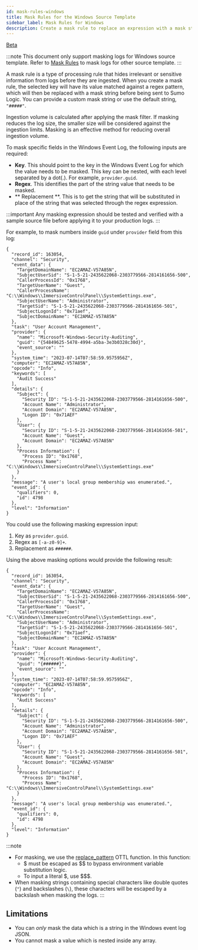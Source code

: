 ```yaml
---
id: mask-rules-windows
title: Mask Rules for the Windows Source Template
sidebar_label: Mask Rules for Windows
description: Create a mask rule to replace an expression with a mask string.
---
```

<head>
  <meta name="robots" content="noindex" />
</head>

<p><a href="/docs/beta"><span className="beta">Beta</span></a></p>

:::note
This document only support masking logs for Windows source template. Refer to [Mask Rules](mask-rules.md) to mask logs for other source template.
:::

A mask rule is a type of processing rule that hides irrelevant or sensitive information from logs before they are ingested. When you create a mask rule, the selected key will have its value matched against a regex pattern, which will then be replaced with a mask string before being sent to Sumo Logic. You can provide a custom mask string or use the default string, `"#####"`.

Ingestion volume is calculated after applying the mask filter. If masking reduces the log size, the smaller size will be considered against the ingestion limits. Masking is an effective method for reducing overall ingestion volume.

To mask specific fields in the Windows Event Log, the following inputs are required:
- **Key**. This should point to the key in the Windows Event Log for which the value needs to be masked.  This key can be nested, with each level separated by a dot(.). For example, `provider.guid`.
- **Regex**. This identifies the part of the string value that needs to be masked.
- ** Replacement **. This is to get the string that will be substituted in place of the string that was selected through the regex expression.

:::important
Any masking expression should be tested and verified with a sample source file before applying it to your production logs.
:::

For example, to mask numbers inside `guid` under `provider` field from this log:

```
{
  "record_id": 163054,
  "channel": "Security",
  "event_data": {
    "TargetDomainName": "EC2AMAZ-V57A85N",
    "SubjectUserSid": "S-1-5-21-2435622068-2303779566-2814161656-500",
    "CallerProcessId": "0x1768",
    "TargetUserName": "Guest",
    "CallerProcessName": "C:\\Windows\\ImmersiveControlPanel\\SystemSettings.exe",
    "SubjectUserName": "Administrator",
    "TargetSid": "S-1-5-21-2435622068-2303779566-2814161656-501",
    "SubjectLogonId": "0x71aef",
    "SubjectDomainName": "EC2AMAZ-V57A85N"
  },
  "task": "User Account Management",
  "provider": {
    "name": "Microsoft-Windows-Security-Auditing",
    "guid": "{54849625-5478-4994-a5ba-3e3b0328c30d}",
    "event_source": ""
  },
  "system_time": "2023-07-14T07:58:59.9575956Z",
  "computer": "EC2AMAZ-V57A85N",
  "opcode": "Info",
  "keywords": [
    "Audit Success"
  ],
  "details": {
    "Subject": {
      "Security ID": "S-1-5-21-2435622068-2303779566-2814161656-500",
      "Account Name": "Administrator",
      "Account Domain": "EC2AMAZ-V57A85N",
      "Logon ID": "0x71AEF"
    },
    "User": {
      "Security ID": "S-1-5-21-2435622068-2303779566-2814161656-501",
      "Account Name": "Guest",
      "Account Domain": "EC2AMAZ-V57A85N"
    },
    "Process Information": {
      "Process ID": "0x1768",
      "Process Name": "C:\\Windows\\ImmersiveControlPanel\\SystemSettings.exe"
    }
  },
  "message": "A user's local group membership was enumerated.",
  "event_id": {
    "qualifiers": 0,
    "id": 4798
  },
  "level": "Information"
}
```

You could use the following masking expression input:
1. Key as `provider.guid`.
1. Regex as `[-a-z0-9]+`.
1. Replacement as `######`.

Using the above masking options would provide the following result:

```
{
  "record_id": 163054,
  "channel": "Security",
  "event_data": {
    "TargetDomainName": "EC2AMAZ-V57A85N",
    "SubjectUserSid": "S-1-5-21-2435622068-2303779566-2814161656-500",
    "CallerProcessId": "0x1768",
    "TargetUserName": "Guest",
    "CallerProcessName": "C:\\Windows\\ImmersiveControlPanel\\SystemSettings.exe",
    "SubjectUserName": "Administrator",
    "TargetSid": "S-1-5-21-2435622068-2303779566-2814161656-501",
    "SubjectLogonId": "0x71aef",
    "SubjectDomainName": "EC2AMAZ-V57A85N"
  },
  "task": "User Account Management",
  "provider": {
    "name": "Microsoft-Windows-Security-Auditing",
    "guid": "{######}",
    "event_source": ""
  },
  "system_time": "2023-07-14T07:58:59.9575956Z",
  "computer": "EC2AMAZ-V57A85N",
  "opcode": "Info",
  "keywords": [
    "Audit Success"
  ],
  "details": {
    "Subject": {
      "Security ID": "S-1-5-21-2435622068-2303779566-2814161656-500",
      "Account Name": "Administrator",
      "Account Domain": "EC2AMAZ-V57A85N",
      "Logon ID": "0x71AEF"
    },
    "User": {
      "Security ID": "S-1-5-21-2435622068-2303779566-2814161656-501",
      "Account Name": "Guest",
      "Account Domain": "EC2AMAZ-V57A85N"
    },
    "Process Information": {
      "Process ID": "0x1768",
      "Process Name": "C:\\Windows\\ImmersiveControlPanel\\SystemSettings.exe"
    }
  },
  "message": "A user's local group membership was enumerated.",
  "event_id": {
    "qualifiers": 0,
    "id": 4798
  },
  "level": "Information"
}
```

:::note
- For masking, we use the [replace_pattern](https://github.com/open-telemetry/opentelemetry-collector-contrib/blob/main/pkg/ottl/ottlfuncs/README.md#replace_pattern) OTTL function. In this function:
   - $ must be escaped as $$ to bypass environment variable substitution logic.
   - To input a literal $, use $$$.
- When masking strings containing special characters like double quotes (`"`) and backslashes (`\`), these characters will be escaped by a backslash when masking the logs.
:::

## Limitations

- You can *only* mask the data which is a string in the Windows event log JSON.
- You cannot mask a value which is nested inside any array.
